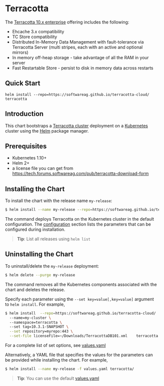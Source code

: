 # Terracotta

The [Terracotta 10.x enterprise](http://www.terracotta.org/) offering includes the following:

 *  Ehcache 3.x compatibility
 *  TC Store compatibility
 *  Distributed In-Memory Data Management with fault-tolerance via Terracotta Server (multi stripes, each with an active and optional mirrors)
 *  In memory off-heap storage - take advantage of all the RAM in your server
 *  Fast Restartable Store - persist to disk in memory data across restarts 


## Quick Start

    helm install --repo=https://softwareag.github.io/terracotta-cloud/ terracotta

## Introduction

This chart bootstraps a [Terracotta cluster](https://hub.docker.com/_/softwareag-terracottadb) deployment on a [Kubernetes](http://kubernetes.io) cluster using the [Helm](https://helm.sh) package manager.

## Prerequisites

- Kubernetes 1.10+
- Helm 2+
- a license file you can get from https://tech.forums.softwareag.com/pub/terracotta-download-form

## Installing the Chart

To install the chart with the release name `my-release`:

```bash
$ helm install --name my-release --repo=https://softwareag.github.io/terracotta-cloud/ terracotta
```

The command deploys Terracotta on the Kubernetes cluster in the default configuration. The [configuration](#configuration) section lists the parameters that can be configured during installation.

> **Tip**: List all releases using `helm list`

## Uninstalling the Chart

To uninstall/delete the `my-release` deployment:

```bash
$ helm delete --purge my-release
```

The command removes all the Kubernetes components associated with the chart and deletes the release.

Specify each parameter using the `--set key=value[,key=value]` argument to `helm install`. For example,

```bash
$ helm install  --repo=https://softwareag.github.io/terracotta-cloud/
  --name=my-cluster \ 
  --namespace=terracotta \ 
  --set tag=10.3.1-SNAPSHOT \
  --set repository=myrepo:443 \
  --set-file licenseFile=~/Downloads/TerracottaDB101.xml    terracotta
```

For a complete list of set options, see [values.yaml](values.yaml)

Alternatively, a YAML file that specifies the values for the parameters can be provided while installing the chart. For example,

```bash
$ helm install --name my-release -f values.yaml terracotta/
```

> **Tip**: You can use the default [values.yaml](values.yaml)

